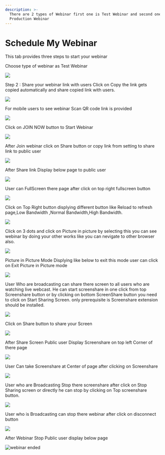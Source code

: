 ```yaml
---
description: >-
  There are 2 types of Webinar first one is Test Webinar and second one is
  Production Webinar
---
```


# Schedule My Webinar

This tab provides three steps to start your webinar

Choose type of webinar as Test Webinar

![](../.gitbook/assets/image%20%2872%29.png)



Step 2 : Share your webinar link with users Click on Copy the link gets copied automatically and share copied link with users.

![](../.gitbook/assets/image%20%2847%29.png)

For mobile users to see webinar Scan QR code link is provided

![](../.gitbook/assets/image%20%28281%29.png)

Click on JOIN NOW button to Start Webinar

![](../.gitbook/assets/image%20%28104%29.png)

After Join webinar click on Share button or copy link from setting to share link to public user

![](../.gitbook/assets/image%20%28164%29.png)

After Share link Display below page to public user

![](../.gitbook/assets/image%20%28103%29.png)

User can FullScreen there page after click on top right fullscreen button

![](../.gitbook/assets/image%20%286%29.png)

  
Click on Top Right button displying different button like Reload to refresh page,Low Bandwidth ,Normal Bandwidth,High Bandwidth.

![](../.gitbook/assets/image%20%28218%29.png)

Click on  3 dots and click on Picture in picture by selecting this you can see webinar by doing your other works like you can nevigate to other browser also.

![](../.gitbook/assets/image%20%28116%29.png)

Picture in Picture Mode Displying like below to exit this mode user can click on Exit Picture in Picture mode

![](../.gitbook/assets/image%20%28212%29.png)

User Who are broadcasting can share there screen to all users who are watching live webcast. He can start screenshare in one click from top Screenshare button or by clicking on bottom ScreenShare button you need to click on Start Sharing Screen. only prerequisite is Screenshare extension should be installed.

![](../.gitbook/assets/image%20%28194%29.png)

Click on Share button to share your Screen

![](../.gitbook/assets/image%20%28149%29.png)

After Share Screen Public user Display Screenshare on top left Corner of there page 

![](../.gitbook/assets/image%20%2876%29.png)

User Can take Screenshare at Center of page after clicking on Screenshare 

![](../.gitbook/assets/image%20%28113%29.png)

User who are Broadcasting Stop there screenshare after click on Stop Sharing screen or directly he can stop by clicking on Top screenshare button.

![](../.gitbook/assets/image%20%285%29.png)

User who is Broadcasting can stop there webinar after click on disconnect button

![](../.gitbook/assets/image%20%2866%29.png)

After Webinar Stop Public user display below page

![webinar ended](../.gitbook/assets/image%20%28225%29.png)









